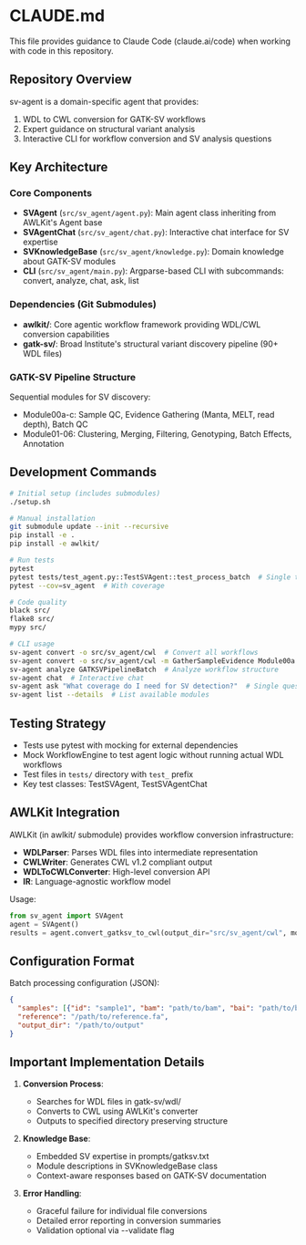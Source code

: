 # CLAUDE.md

This file provides guidance to Claude Code (claude.ai/code) when working with code in this repository.

## Repository Overview

sv-agent is a domain-specific agent that provides:
1. WDL to CWL conversion for GATK-SV workflows 
2. Expert guidance on structural variant analysis
3. Interactive CLI for workflow conversion and SV analysis questions

## Key Architecture

### Core Components
- **SVAgent** (`src/sv_agent/agent.py`): Main agent class inheriting from AWLKit's Agent base
- **SVAgentChat** (`src/sv_agent/chat.py`): Interactive chat interface for SV expertise
- **SVKnowledgeBase** (`src/sv_agent/knowledge.py`): Domain knowledge about GATK-SV modules
- **CLI** (`src/sv_agent/main.py`): Argparse-based CLI with subcommands: convert, analyze, chat, ask, list

### Dependencies (Git Submodules)
- **awlkit/**: Core agentic workflow framework providing WDL/CWL conversion capabilities
- **gatk-sv/**: Broad Institute's structural variant discovery pipeline (90+ WDL files)

### GATK-SV Pipeline Structure
Sequential modules for SV discovery:
- Module00a-c: Sample QC, Evidence Gathering (Manta, MELT, read depth), Batch QC
- Module01-06: Clustering, Merging, Filtering, Genotyping, Batch Effects, Annotation

## Development Commands

```bash
# Initial setup (includes submodules)
./setup.sh

# Manual installation
git submodule update --init --recursive
pip install -e .
pip install -e awlkit/

# Run tests
pytest
pytest tests/test_agent.py::TestSVAgent::test_process_batch  # Single test
pytest --cov=sv_agent  # With coverage

# Code quality
black src/
flake8 src/
mypy src/

# CLI usage
sv-agent convert -o src/sv_agent/cwl  # Convert all workflows
sv-agent convert -o src/sv_agent/cwl -m GatherSampleEvidence Module00a  # Specific modules
sv-agent analyze GATKSVPipelineBatch  # Analyze workflow structure
sv-agent chat  # Interactive chat
sv-agent ask "What coverage do I need for SV detection?"  # Single question
sv-agent list --details  # List available modules
```

## Testing Strategy

- Tests use pytest with mocking for external dependencies
- Mock WorkflowEngine to test agent logic without running actual WDL workflows
- Test files in `tests/` directory with `test_` prefix
- Key test classes: TestSVAgent, TestSVAgentChat

## AWLKit Integration

AWLKit (in awlkit/ submodule) provides workflow conversion infrastructure:
- **WDLParser**: Parses WDL files into intermediate representation
- **CWLWriter**: Generates CWL v1.2 compliant output  
- **WDLToCWLConverter**: High-level conversion API
- **IR**: Language-agnostic workflow model

Usage:
```python
from sv_agent import SVAgent
agent = SVAgent()
results = agent.convert_gatksv_to_cwl(output_dir="src/sv_agent/cwl", modules=["Module00a"])
```

## Configuration Format

Batch processing configuration (JSON):
```json
{
  "samples": [{"id": "sample1", "bam": "path/to/bam", "bai": "path/to/bai"}],
  "reference": "/path/to/reference.fa",
  "output_dir": "/path/to/output"
}
```

## Important Implementation Details

1. **Conversion Process**: 
   - Searches for WDL files in gatk-sv/wdl/
   - Converts to CWL using AWLKit's converter
   - Outputs to specified directory preserving structure

2. **Knowledge Base**:
   - Embedded SV expertise in prompts/gatksv.txt
   - Module descriptions in SVKnowledgeBase class
   - Context-aware responses based on GATK-SV documentation

3. **Error Handling**:
   - Graceful failure for individual file conversions
   - Detailed error reporting in conversion summaries
   - Validation optional via --validate flag